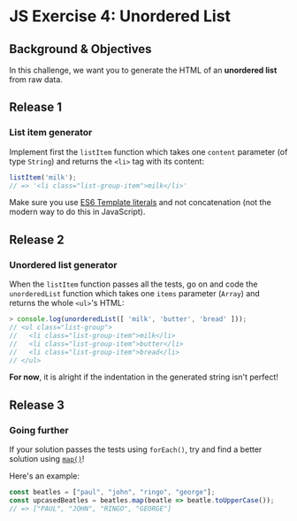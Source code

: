 # JS Exercise 4: Unordered List

## Background & Objectives

In this challenge, we want you to generate the HTML of an **unordered list** from raw data.

## Release 1

### List item generator

Implement first the `listItem` function which takes one `content` parameter (of type `String`) and returns the `<li>` tag with its content:

```js
listItem('milk');
// => '<li class="list-group-item">milk</li>'
```

Make sure you use [ES6 Template literals](https://developer.mozilla.org/en-US/docs/Web/JavaScript/Reference/Template_literals) and not concatenation (not the modern way to do this in JavaScript).


## Release 2

### Unordered list generator

When the `listItem` function passes all the tests, go on and code the `unorderedList` function which takes one `items` parameter (`Array`) and returns the whole `<ul>`'s HTML:

```js
> console.log(unorderedList([ 'milk', 'butter', 'bread' ]));
// <ul class="list-group">
//   <li class="list-group-item">milk</li>
//   <li class="list-group-item">butter</li>
//   <li class="list-group-item">bread</li>
// </ul>
```

**For now**, it is alright if the indentation in the generated string isn't perfect!

## Release 3

### Going further

If your solution passes the tests using `forEach()`, try and find a better solution using [`map()`](https://developer.mozilla.org/en-US/docs/Web/JavaScript/Reference/Global_Objects/Array/map)!

Here's an example:

```js
const beatles = ["paul", "john", "ringo", "george"];
const upcasedBeatles = beatles.map(beatle => beatle.toUpperCase());
// => ["PAUL", "JOHN", "RINGO", "GEORGE"]
```
